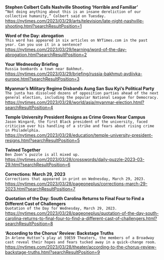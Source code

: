 **Stephen Colbert Calls Nashville Shooting ‘Horrible and Familiar’**\
`“Not doing anything about this is an insane dereliction of our collective humanity,” Colbert said on Tuesday.`\
https://nytimes.com/2023/03/29/arts/television/late-night-nashville-shooting.html?searchResultPosition=1

**Word of the Day: abrogation**\
`This word has appeared in six articles on NYTimes.com in the past year. Can you use it in a sentence?`\
https://nytimes.com/2023/03/29/learning/word-of-the-day-abrogation.html?searchResultPosition=2

**Your Wednesday Briefing**\
`Russia bombards a town near Bakhmut.`\
https://nytimes.com/2023/03/29/briefing/russia-bakhmut-avdiivka-europe.html?searchResultPosition=3

**Myanmar’s Military Regime Disbands Aung San Suu Kyi’s Political Party**\
`The junta has dissolved dozens of opposition parties ahead of the next general election, including the popular National League for Democracy.`\
https://nytimes.com/2023/03/28/world/asia/myanmar-election.html?searchResultPosition=4

**Temple University President Resigns as Crime Grows Near Campus**\
`Jason Wingard, the first Black president of the university, faced criticism over his handling of a strike and fears about rising crime in Philadelphia.`\
https://nytimes.com/2023/03/28/education/temple-university-president-resigns.html?searchResultPosition=5

**Twined Together**\
`Ben Zoon’s puzzle is all mixed up.`\
https://nytimes.com/2023/03/28/crosswords/daily-puzzle-2023-03-29.html?searchResultPosition=6

**Corrections: March 29, 2023**\
`Corrections that appeared in print on Wednesday, March 29, 2023.`\
https://nytimes.com/2023/03/28/pageoneplus/corrections-march-29-2023.html?searchResultPosition=7

**Quotation of the Day: South Carolina Returns to Final Four to Find a Different Cast of Challengers**\
`Quotation of the Day for Wednesday, March 29, 2023.`\
https://nytimes.com/2023/03/28/pageoneplus/quotation-of-the-day-south-carolina-returns-to-final-four-to-find-a-different-cast-of-challengers.html?searchResultPosition=8

**‘According to the Chorus’ Review: Backstage Truths**\
`In Arlene Hutton’s play at 59E59 Theaters, the members of a Broadway cast reveal their hopes and fears tucked away in a quick-change room.`\
https://nytimes.com/2023/03/28/theater/according-to-the-chorus-review-backstage-truths.html?searchResultPosition=9

